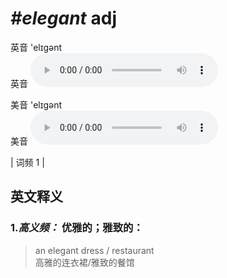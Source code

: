 # ***\#elegant*** adj
英音 'elɪɡənt  
英音
<audio src="./media/elegant-B.aac" controls="controls"></audio>

美音 'elɪɡənt  
美音
<audio src="./media/elegant.aac" controls="controls"></audio>



| 词频 1 |  

英文释义
---
### 1.*高义频：* **优雅的；雅致的：**  

 > an elegant dress / restaurant   
 > 高雅的连衣裙/雅致的餐馆    


